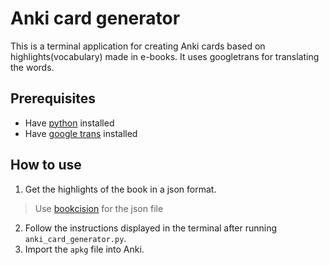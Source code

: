 # Anki card generator
This is a terminal application for creating Anki cards based on highlights(vocabulary) made in e-books.
It uses googletrans for translating the words.

## Prerequisites
- Have [python](https://www.python.org/downloads/) installed
- Have [google trans](https://pypi.org/project/googletrans/) installed

## How to use
1. Get the highlights of the book in a json format.
> Use [bookcision](https://readwise.io/bookcision) for the json file 
2. Follow the instructions displayed in the terminal after running `anki_card_generator.py`.
3. Import the `apkg` file into Anki.

